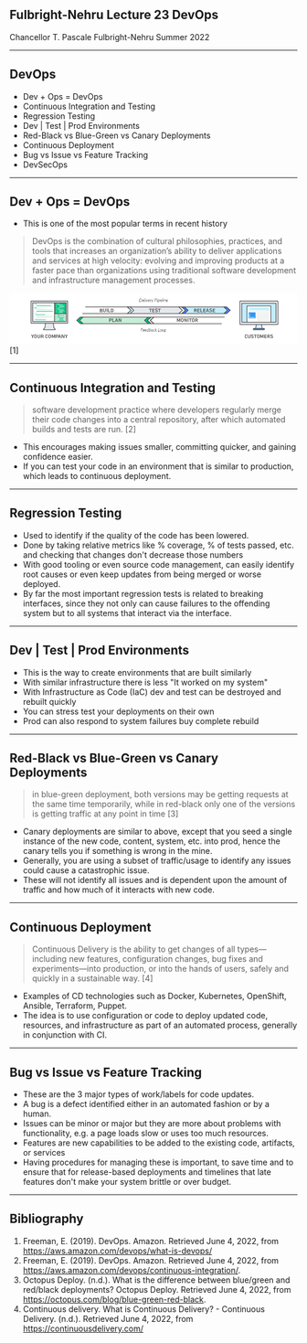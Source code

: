 ## Fulbright-Nehru Lecture 23 DevOps

Chancellor T. Pascale
Fulbright-Nehru
Summer 2022

-------------------------------
## DevOps

- Dev + Ops = DevOps
- Continuous Integration and Testing
- Regression Testing
- Dev | Test | Prod Environments
- Red-Black vs Blue-Green vs Canary Deployments
- Continuous Deployment
- Bug vs Issue vs Feature Tracking
- DevSecOps

-------------------------------
## Dev + Ops = DevOps

- This is one of the most popular terms in recent history
>DevOps is the combination of cultural philosophies, practices, and tools that increases an organization’s ability to deliver applications and services at high velocity: evolving and improving products at a faster pace than organizations using traditional software development and infrastructure management processes.

![w:10000 h:176](./images/DevOps.png)
[1]

-------------------------------
## Continuous Integration and Testing

>software development practice where developers regularly merge their code changes into a central repository, after which automated builds and tests are run. [2]

- This encourages making issues smaller, committing quicker, and gaining confidence easier.
- If you can test your code in an environment that is similar to production, which leads to continuous deployment.

-------------------------------
## Regression Testing

- Used to identify if the quality of the code has been lowered.
- Done by taking relative metrics like % coverage, % of tests passed, etc. and checking that changes don't decrease those numbers
- With good tooling or even source code management, can easily identify root causes or even keep updates from being merged or worse deployed.
- By far the most important regression tests is related to breaking interfaces, since they not only can cause failures to the offending system but to all systems that interact via the interface.

-------------------------------
## Dev | Test | Prod Environments

- This is the way to create environments that are built similarly
- With similar infrastructure there is less "It worked on my system"
- With Infrastructure as Code (IaC) dev and test can be destroyed and rebuilt quickly
- You can stress test your deployments on their own
- Prod can also respond to system failures buy complete rebuild

-------------------------------
## Red-Black vs Blue-Green vs Canary Deployments

>in blue-green deployment, both versions may be getting requests at the same time temporarily, while in red-black only one of the versions is getting traffic at any point in time [3]
- Canary deployments are similar to above, except that you seed a single instance of the new code, content, system, etc. into prod, hence the canary tells you if something is wrong in the mine.
- Generally, you are using a subset of traffic/usage to identify any issues could cause a catastrophic issue.
- These will not identify all issues and is dependent upon the amount of traffic and how much of it interacts with new code.

-------------------------------
## Continuous Deployment

>Continuous Delivery is the ability to get changes of all types—including new features, configuration changes, bug fixes and experiments—into production, or into the hands of users, safely and quickly in a sustainable way. [4]

- Examples of CD technologies such as Docker, Kubernetes, OpenShift, Ansible, Terraform, Puppet.
- The idea is to use configuration or code to deploy updated code, resources, and infrastructure as part of an automated process, generally in conjunction with CI.

-------------------------------
## Bug vs Issue vs Feature Tracking

- These are the 3 major types of work/labels for code updates.
- A bug is a defect identified either in an automated fashion or by a human.
- Issues can be minor or major but they are more about problems with functionality, e.g. a page loads slow or uses too much resources.
- Features are new capabilities to be added to the existing code, artifacts, or services
- Having procedures for managing these is important, to save time and to ensure that for release-based deployments and timelines that late features don't make your system brittle or over budget.

-------------------------------
## Bibliography

1. Freeman, E. (2019). DevOps. Amazon. Retrieved June 4, 2022, from https://aws.amazon.com/devops/what-is-devops/ 
2. Freeman, E. (2019). DevOps. Amazon. Retrieved June 4, 2022, from https://aws.amazon.com/devops/continuous-integration/.
3. Octopus Deploy. (n.d.). What is the difference between blue/green and red/black deployments? Octopus Deploy. Retrieved June 4, 2022, from https://octopus.com/blog/blue-green-red-black.
4. Continuous delivery. What is Continuous Delivery? - Continuous Delivery. (n.d.). Retrieved June 4, 2022, from https://continuousdelivery.com/ 